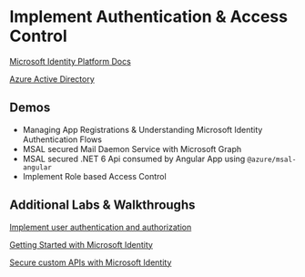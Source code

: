 # Implement Authentication & Access Control

[Microsoft Identity Platform Docs](https://docs.microsoft.com/en-us/azure/active-directory/develop/)

[Azure Active Directory](https://docs.microsoft.com/en-us/azure/active-directory/fundamentals/active-directory-whatis)

## Demos

- Managing App Registrations & Understanding Microsoft Identity Authentication Flows
- MSAL secured Mail Daemon Service with Microsoft Graph
- MSAL secured .NET 6 Api consumed by Angular App using `@azure/msal-angular`
- Implement Role based Access Control

## Additional Labs & Walkthroughs

[Implement user authentication and authorization](https://docs.microsoft.com/en-us/learn/paths/az-204-implement-authentication-authorization/)

[Getting Started with Microsoft Identity](https://docs.microsoft.com/en-us/learn/modules/getting-started-identity/)

[Secure custom APIs with Microsoft Identity](https://docs.microsoft.com/en-us/learn/modules/identity-secure-custom-api/)


